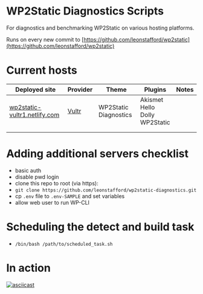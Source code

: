 # WP2Static Diagnostics Scripts

For diagnostics and benchmarking WP2Static on various hosting platforms.

Runs on every new commit to [https://github.com/leonstafford/wp2static](https://github.com/leonstafford/wp2static)

# Current hosts

|Deployed site|Provider|Theme|Plugins|Notes|
|---|---|---|---|---|
|[wp2static-vultr1.netlify.com](https://wp2static-vultr1.netlify.com)|[Vultr](https://www.vultr.com/)|WP2Static Diagnostics|Akismet<br/>Hello Dolly<br/>WP2Static|   |
|   |   |   |   |   |
|   |   |   |   |   |


# Adding additional servers checklist

 - basic auth
 - disable pwd login
 - clone this repo to root (via https):
 - `git clone https://github.com/leonstafford/wp2static-diagnostics.git`
 - cp `.env` file to `.env-SAMPLE` and set variables
 - allow web user to run WP-CLI

# Scheduling the detect and build task

 - `/bin/bash /path/to/scheduled_task.sh`

# In action

[![asciicast](https://asciinema.org/a/217395.svg)](https://asciinema.org/a/217395)
